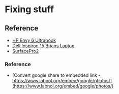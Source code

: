 # Fixing stuff

## Reference
- [HP Envy 6 Ultrabook](./HPEnvy6Ultrabook/)
- [Dell Inspiron 15 Brians Laptop](./DellInspiron15Laptop/)
- [SurfacePro2](./SurfacePro2/)

  
### Reference
- [Convert google share to embedded link - https://www.labnol.org/embed/google/photos/](https://www.labnol.org/embed/google/photos/)
